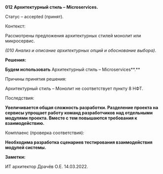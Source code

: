 **012** **Архитектурный стиль –** **Microservices.**

 

Статус – accepted (принят).

 

Контекст:

Рассмотрены предложения архитектурных стилей монолит или микросервис. 

*(010 Анализ и описание архитектурных опций и обоснование выбора)*.

 

**Решения:**

**Будем использовать** Архитектурный стиль – Microservices**.**

Причины принятия решения:

Архитектурный стиль – Монолит не соответствует пункту 8 НФТ.

Последствия:

**Увеличивается общая сложность разработки. Разделение проекта на сервисы упрощает работу команд разработчиков над отдельными модулями проекта. Вместе с тем повышаются требования к взаимодействию.**

 

Комплаенс (проверка соответствия):

**Необходима разработка сценариев тестирования взаимодействия модулей системы.**

**Заметки:**

ИТ архитектор Драчёв О.Е. 14.03.2022.
